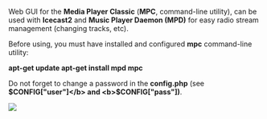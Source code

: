 Web GUI for the <b>Media Player Classic</b> (<b>MPC</b>, command-line utility), can be used with <b>Icecast2</b> and <b>Music Player Daemon (MPD)</b> for easy radio stream management (changing tracks, etc).

Before using, you must have installed and configured <b>mpc</b> command-line utility:

<b>apt-get update
apt-get install mpd mpc</b>

Do not forget to change a password in the <b>config.php</b> (see <b>$CONFIG["user"]</b> and <b>$CONFIG["pass"])</b>.

<img src="http://jsound.org/img/MPC_Front.png">
